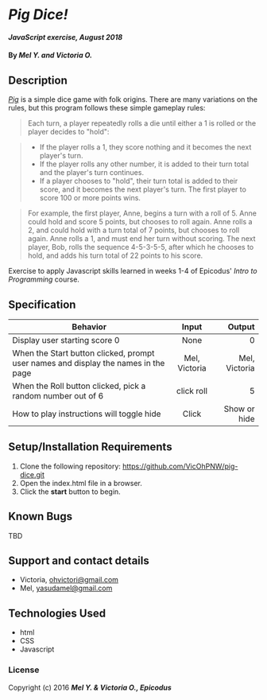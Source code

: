 # _Pig Dice!_

#### _JavaScript exercise, August 2018_

#### By _**Mel Y. and Victoria O.**_

## Description
[_Pig_](https://en.wikipedia.org/wiki/Pig_%28dice_game%29) is a simple dice game with folk origins. There are many variations on the rules, but this program follows these simple gameplay rules:

> Each turn, a player repeatedly rolls a die until either a 1 is rolled or the player decides to "hold":

> * If the player rolls a 1, they score nothing and it becomes the next player's turn.
> * If the player rolls any other number, it is added to their turn total and the player's turn continues.
> * If a player chooses to "hold", their turn total is added to their score, and it becomes the next player's turn.
> The first player to score 100 or more points wins.

> For example, the first player, Anne, begins a turn with a roll of 5. Anne could hold and score 5 points, but chooses to roll again. Anne rolls a 2, and could hold with a turn total of 7 points, but chooses to roll again. Anne rolls a 1, and must end her turn without scoring. The next player, Bob, rolls the sequence 4-5-3-5-5, after which he chooses to hold, and adds his turn total of 22 points to his score.

Exercise to apply Javascript skills learned in weeks 1-4 of Epicodus' _Intro to Programming_ course.

## Specification
| Behavior        | Input           | Output  |
| ------------- |:-------------:| -----:|
| Display user starting score 0 |  None  |  0  |
| When the Start button clicked, prompt user names and display the names in the page      | Mel, Victoria  | Mel, Victoria |
| When the Roll button clicked, pick a random number out of 6    |  click roll     |  5  |
| How to play instructions will toggle hide | Click     | Show or hide   |

## Setup/Installation Requirements
1. Clone the following repository: https://github.com/VicOhPNW/pig-dice.git
2. Open the index.html file in a browser.
3. Click the **start** button to begin.

## Known Bugs
TBD

## Support and contact details
* Victoria, ohvictori@gmail.com
* Mel, yasudamel@gmail.com

## Technologies Used
* html
* CSS
* Javascript

### License

Copyright (c) 2016 **_Mel Y. & Victoria O., Epicodus_**
